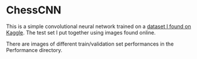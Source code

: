 # ChessCNN  

This is a simple convolutional neural network trained on a [dataset I found on Kaggle](https://www.kaggle.com/niteshfre/chessman-image-dataset).  The test set I put together using images found online.  

There are images of different train/validation set performances in the Performance directory.
